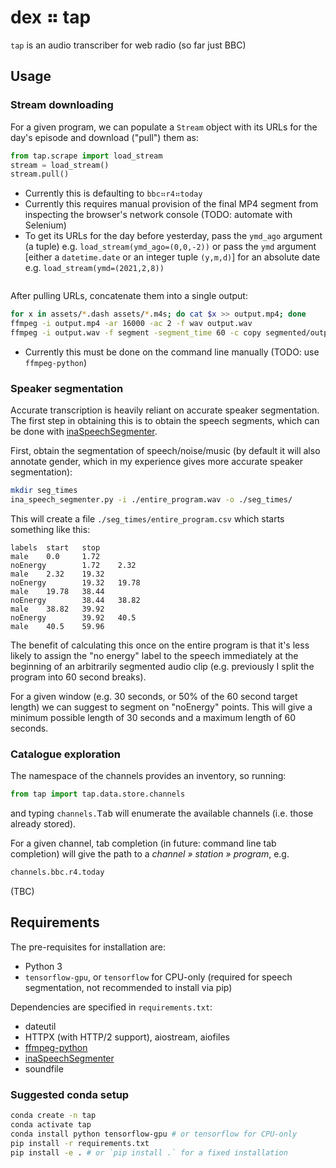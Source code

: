 # dex ⠶ tap

`tap` is an audio transcriber for web radio
(so far just BBC)

## Usage

### Stream downloading

For a given program, we can populate a `Stream` object with its
URLs for the day's episode and download ("pull") them as:

```py
from tap.scrape import load_stream
stream = load_stream()
stream.pull()
```

- Currently this is defaulting to `bbc⠶r4⠶today`
- Currently this requires manual provision of the final MP4 segment from inspecting the browser's
  network console (TODO: automate with Selenium)
- To get its URLs for the day before yesterday, pass the `ymd_ago` argument (a tuple)
  e.g. `load_stream(ymd_ago=(0,0,-2))` or pass the `ymd` argument [either a `datetime.date` or an integer tuple
  `(y,m,d)`] for an absolute date e.g. `load_stream(ymd=(2021,2,8))`
  ```
  
After pulling URLs, concatenate them into a single output:

```sh
for x in assets/*.dash assets/*.m4s; do cat $x >> output.mp4; done
ffmpeg -i output.mp4 -ar 16000 -ac 2 -f wav output.wav
ffmpeg -i output.wav -f segment -segment_time 60 -c copy segmented/output%09d.wav
```

- Currently this must be done on the command line manually (TODO: use `ffmpeg-python`)

### Speaker segmentation

Accurate transcription is heavily reliant on accurate speaker segmentation.
The first step in obtaining this is to obtain the speech segments, which can
be done with [inaSpeechSegmenter](https://github.com/ina-foss/inaSpeechSegmenter).

First, obtain the segmentation of speech/noise/music (by default it will also annotate gender,
which in my experience gives more accurate speaker segmentation):

```sh
mkdir seg_times
ina_speech_segmenter.py -i ./entire_program.wav -o ./seg_times/
```

This will create a file `./seg_times/entire_program.csv` which starts something like this:

```csv
labels  start   stop
male    0.0     1.72
noEnergy        1.72    2.32
male    2.32    19.32
noEnergy        19.32   19.78
male    19.78   38.44
noEnergy        38.44   38.82
male    38.82   39.92
noEnergy        39.92   40.5
male    40.5    59.96
```

The benefit of calculating this once on the entire program is that it's less likely to assign
the "no energy" label to the speech immediately at the beginning of an arbitrarily segmented
audio clip (e.g. previously I split the program into 60 second breaks).

For a given window (e.g. 30 seconds, or 50% of the 60 second target length) we can suggest to
segment on "noEnergy" points. This will give a minimum possible length of 30 seconds and a maximum
length of 60 seconds.

### Catalogue exploration

The namespace of the channels provides an inventory, so running:

```py
from tap import tap.data.store.channels
```

and typing `channels.`<kbd>Tab</kbd> will enumerate the available channels
(i.e. those already stored).

For a given channel, tab completion (in future: command line tab completion)
will give the path to a _channel » station » program_, e.g.

```py
channels.bbc.r4.today
```

(TBC)

## Requirements

The pre-requisites for installation are:

- Python 3
- `tensorflow-gpu`, or `tensorflow` for CPU-only (required for speech segmentation, not recommended
  to install via pip)

Dependencies are specified in `requirements.txt`:

- dateutil
- HTTPX (with HTTP/2 support), aiostream, aiofiles
- [ffmpeg-python](https://github.com/kkroening/ffmpeg-python)
- [inaSpeechSegmenter](https://github.com/ina-foss/inaSpeechSegmenter)
- soundfile

### Suggested conda setup

```sh
conda create -n tap
conda activate tap
conda install python tensorflow-gpu # or tensorflow for CPU-only
pip install -r requirements.txt
pip install -e . # or `pip install .` for a fixed installation
```
